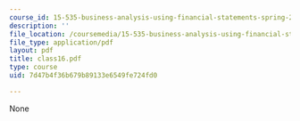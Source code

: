 ```yaml
---
course_id: 15-535-business-analysis-using-financial-statements-spring-2003
description: ''
file_location: /coursemedia/15-535-business-analysis-using-financial-statements-spring-2003/7d47b4f36b679b89133e6549fe724fd0_class16.pdf
file_type: application/pdf
layout: pdf
title: class16.pdf
type: course
uid: 7d47b4f36b679b89133e6549fe724fd0

---
```

None